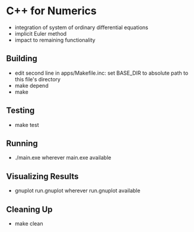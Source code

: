 # C++ for Numerics

* integration of system of ordinary differential equations
* implicit Euler method
* impact to remaining functionality

## Building

* edit second line in apps/Makefile.inc: set BASE_DIR to absolute path to this file's directory 
* make depend
* make 

## Testing

* make test

## Running

* ./main.exe wherever main.exe available

## Visualizing Results

* gnuplot run.gnuplot wherever run.gnuplot available

## Cleaning Up

* make clean
